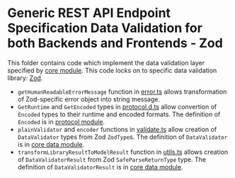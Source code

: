 # Generic REST API Endpoint Specification Data Validation for both Backends and Frontends - Zod
This folder contains code which implement the data validation layer specified by [core module](../../core/data).
This code locks on to specific data validation library: [Zod](https://github.com/colinhacks/zod).

- `getHumanReadableErrorMessage` function in [error.ts](./error.ts) allows transformation of Zod-specific error object into string message.
- `GetRuntime` and `GetEncoded` types in [protocol.d.ts](./protocol.d.ts) allow convertion of `Encoded` types to their runtime and encoded formats.
  The definition of `Encoded` is in [protocol module](../../core/protocol/).
- `plainValidator` and `encoder` functions in [validate.ts](./validate.ts) allow creation of `DataValidator` types from Zod `ZodType`s.
  The definition of `DataValidator` is in [core data module](../../core/data).
- `transformLibraryResultToModelResult` function in [utils.ts](./utils.ts) allows creation of `DataValidatorResult` from Zod `SafeParseReturnType` type.
  The definition of `DataValidatorResult` is in [core data module](../../core/data).
